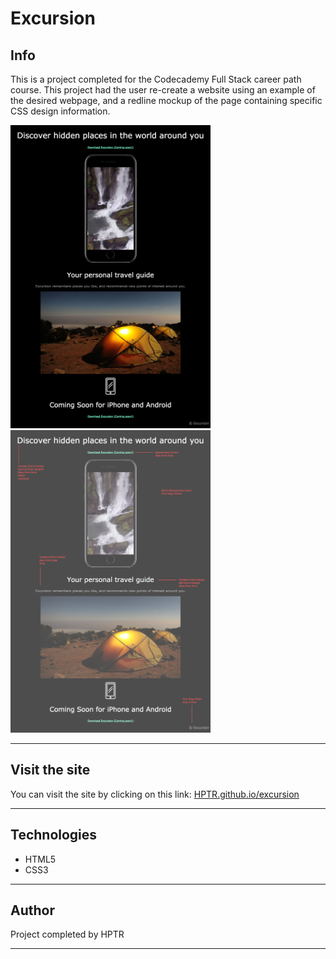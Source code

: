 # Excursion

## Info
This is a project completed for the Codecademy Full Stack career path course. This project had the user re-create a website using an example of the desired webpage, and a redline mockup of the page containing specific CSS design information.

<img src="resources/img/excursion_page.webp" width="320" height="484.5"> <img src="resources/img/excursion_redline.webp" width="320" height="484.5">

***

## Visit the site

You can visit the site by clicking on this link: <a target="_blank" href="https://hptr.github.io/excursion">HPTR.github.io/excursion</a>

***

## Technologies

* HTML5
* CSS3

***

## Author

Project completed by HPTR

***